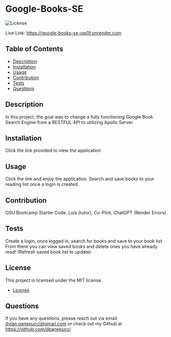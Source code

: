
# Google-Books-SE

![License](https://img.shields.io/badge/license-MIT-blue.svg)

Live Link: https://google-books-se-ow0f.onrender.com

## Table of Contents
- [Description](#description)
- [Installation](#installation)
- [Usage](#usage)
- [Contribution](#contribution)
- [Tests](#tests)
- [Questions](#questions)

## Description
In this project, the goal was to change a fully functioning Google Book Search Engine from a RESTFUL API to utilizing Apollo Server.

## Installation
Click the link provided to view the application

## Usage
Click the link and enjoy the application. Search and save books to your reading list once a login is created.

## Contribution
OSU Bootcamp Starter Code, Luis (tutor), Co-Pilot, ChatGPT (Render Errors)

## Tests
Create a login, once logged in, search for books and save to your book list. From there you can view saved books and delete ones you have already read! (Refresh saved book list to update)

## License
This project is licensed under the MIT license. 
* [License](https://opensource.org/licenses/MIT)

## Questions
If you have any questions, please reach out via email: dylan.panepucci@gmail.com or check out my Github at https://github.com/dpanepucci